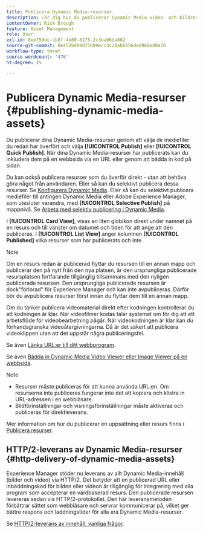 ```yaml
---
title: Publicera Dynamic Media-resurser
description: Lär dig hur du publicerar Dynamic Media video- och bildresurser så att du kan inkludera dem på en webbsida via en URL eller genom att bädda in kod på en webbsida.
contentOwner: Rick Brough
feature: Asset Management
role: User
exl-id: 8ee759dc-cb8f-4e80-8175-2c3ba06da862
source-git-commit: 0e452bd94d75609ecc3c20ab6b56ded968ed0a70
workflow-type: tm+mt
source-wordcount: '476'
ht-degree: 2%

---
```


# Publicera Dynamic Media-resurser {#publishing-dynamic-media-assets}

Du publicerar dina Dynamic Media-resurser genom att välja de mediefiler du redan har överfört och välja **[!UICONTROL Publish]** eller **[!UICONTROL Quick Publish]**. När dina Dynamic Media-resurser har publicerats kan du inkludera dem på en webbsida via en URL eller genom att bädda in kod på sidan.

Du kan också publicera resurser som du överför direkt - utan att behöva göra något från användaren. Eller så kan du selektivt publicera dessa resurser. Se [Konfigurera Dynamic Media](config-dm.md). Eller så kan du selektivt publicera mediefiler till antingen Dynamic Media eller Adobe Experience Manager, som utesluter varandra, med **[!UICONTROL Selective Publish]** på mappnivå. Se [Arbeta med selektiv publicering i Dynamic Media](/help/assets/dynamic-media/selective-publishing.md).

I **[!UICONTROL Card View]**, visas en liten globikon direkt under namnet på en resurs och till vänster om datumet och tiden för att ange att den publiceras. I **[!UICONTROL List View]** anger kolumnen **[!UICONTROL Published]** vilka resurser som har publicerats och inte.

>[!NOTE]
>
>Om en resurs redan är publicerad flyttar du resursen till en annan mapp och publicerar den på nytt från den nya platsen, är den ursprungliga publicerade resursplatsen fortfarande tillgänglig tillsammans med den nyligen publicerade resursen. Den ursprungliga publicerade resursen är dock&quot;förlorad&quot; för Experience Manager och kan inte avpubliceras. Därför bör du avpublicera resurser först innan du flyttar dem till en annan mapp.

Om du tänker publicera videomaterial direkt efter kodningen kontrollerar du att kodningen är klar. När videofilmer kodas talar systemet om för dig att ett arbetsflöde för videobearbetning pågår. När videokodningen är klar kan du förhandsgranska videoåtergivningarna. Då är det säkert att publicera videoklippen utan att det uppstår några publiceringsfel.

Se även [Länka URL:er till ditt webbprogram](linking-urls-to-yourwebapplication.md).

Se även [Bädda in Dynamic Media Video Viewer eller Image Viewer på en webbsida](embed-code.md).

>[!NOTE]
>
>* Resurser måste publiceras för att kunna använda URL:en. Om resurserna inte publiceras fungerar inte det att kopiera och klistra in URL-adressen i en webbläsare.
>* Bildförinställningar och visningsförinställningar måste aktiveras och publiceras för direktleverans.
>

Mer information om hur du publicerar en uppsättning eller resurs finns i [Publicera resurser](/help/assets/manage-digital-assets.md).

## HTTP/2-leverans av Dynamic Media-resurser {#http-delivery-of-dynamic-media-assets}

Experience Manager stöder nu leverans av allt Dynamic Media-innehåll (bilder och video) via HTTP/2. Det betyder att en publicerad URL eller inbäddningskod för bilden eller videon är tillgänglig för integrering med alla program som accepterar en värdbaserad resurs. Den publicerade resursen levereras sedan via HTTP/2-protokollet. Den här leveransmetoden förbättrar sättet som webbläsare och servrar kommunicerar på, vilket ger bättre respons och laddningstider för alla era Dynamic Media-resurser.

Se [HTTP/2-leverans av innehåll, vanliga frågor](/help/assets/dynamic-media/http2faq.md).

<!--this md file used to reside under sites-administering-->
